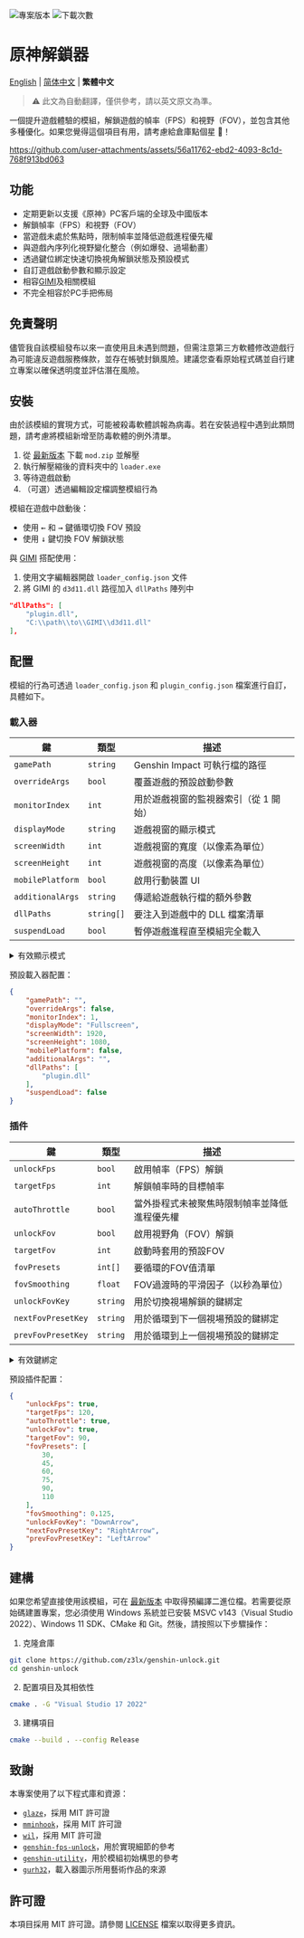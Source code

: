![專案版本](https://img.shields.io/github/release/z3lx/genshin-unlock?label=release)
![下載次數](https://img.shields.io/github/downloads/z3lx/genshin-unlock/total?label=downloads)

# 原神解鎖器

[English](README.md) | [简体中文](README.zh-Hans.md) | **繁體中文**

> ⚠️ 此文為自動翻譯，僅供參考，請以英文原文為準。

一個提升遊戲體驗的模組，解鎖遊戲的幀率（FPS）和視野（FOV），並包含其他多種優化。如果您覺得這個項目有用，請考慮給倉庫點個星 🌟！

https://github.com/user-attachments/assets/56a11762-ebd2-4093-8c1d-768f913bd063

## 功能

- 定期更新以支援《原神》PC客戶端的全球及中國版本
- 解鎖幀率（FPS）和視野（FOV）
- 當遊戲未處於焦點時，限制幀率並降低遊戲進程優先權
- 與遊戲內序列化視野變化整合（例如爆發、過場動畫）
- 透過鍵位綁定快速切換視角解鎖狀態及預設模式
- 自訂遊戲啟動參數和顯示設定
- 相容[GIMI](https://github.com/SilentNightSound/GI-Model-Importer)及相關模組
- 不完全相容於PC手把佈局

## 免責聲明

儘管我自該模組發布以來一直使用且未遇到問題，但需注意第三方軟體修改遊戲行為可能違反遊戲服務條款，並存在帳號封鎖風險。建議您查看原始程式碼並自行建立專案以確保透明度並評估潛在風險。

## 安裝

由於該模組的實現方式，可能被殺毒軟體誤報為病毒。若在安裝過程中遇到此類問題，請考慮將模組新增至防毒軟體的例外清單。

1. 從 [最新版本](https://github.com/z3lx/genshin-unlock/releases/latest) 下載 `mod.zip` 並解壓
2. 執行解壓縮後的資料夾中的 `loader.exe`
3. 等待遊戲啟動
4. （可選）透過編輯設定檔調整模組行為

模組在遊戲中啟動後：
- 使用 <kbd>←</kbd> 和 <kbd>→</kbd> 鍵循環切換 FOV 預設
- 使用 <kbd>↓</kbd> 鍵切換 FOV 解鎖狀態

與 [GIMI](https://github.com/SilentNightSound/GI-Model-Importer) 搭配使用：
1. 使用文字編輯器開啟 `loader_config.json` 文件
2. 將 GIMI 的 `d3d11.dll` 路徑加入 `dllPaths` 陣列中
```json
"dllPaths": [
    "plugin.dll",
    "C:\\path\\to\\GIMI\\d3d11.dll"
],
```

## 配置

模組的行為可透過 `loader_config.json` 和 `plugin_config.json` 檔案進行自訂，具體如下。

### 載入器

| 鍵                | 類型         | 描述                     |
|------------------|------------|------------------------|
| `gamePath`       | `string`   | Genshin Impact 可執行檔的路徑 |
| `overrideArgs`   | `bool`     | 覆蓋遊戲的預設啟動參數            |
| `monitorIndex`   | `int`      | 用於遊戲視窗的監視器索引（從 1 開始）   |
| `displayMode`    | `string`   | 遊戲視窗的顯示模式              |
| `screenWidth`    | `int`      | 遊戲視窗的寬度（以像素為單位）        |
| `screenHeight`   | `int`      | 遊戲視窗的高度（以像素為單位）        |
| `mobilePlatform` | `bool`     | 啟用行動裝置 UI              |
| `additionalArgs` | `string`   | 傳遞給遊戲執行檔的額外參數          |
| `dllPaths`       | `string[]` | 要注入到遊戲中的 DLL 檔案清單      |
| `suspendLoad`    | `bool`     | 暫停遊戲進程直至模組完全載入         |

<details>

<summary>有效顯示模式</summary>

| 值            | 說明       |
|--------------|----------|
| `Windowed`   | 視窗化模式    |
| `Fullscreen` | 全螢幕獨佔模式  |
| `Borderless` | 無邊框視窗化模式 |

</details>

預設載入器配置：

```json
{
    "gamePath": "",
    "overrideArgs": false,
    "monitorIndex": 1,
    "displayMode": "Fullscreen",
    "screenWidth": 1920,
    "screenHeight": 1080,
    "mobilePlatform": false,
    "additionalArgs": "",
    "dllPaths": [
        "plugin.dll"
    ],
    "suspendLoad": false
}
```

### 插件

| 鍵                  | 類型       | 描述                     |
|--------------------|----------|------------------------|
| `unlockFps`        | `bool`   | 啟用幀率（FPS）解鎖            |
| `targetFps`        | `int`    | 解鎖幀率時的目標幀率             |
| `autoThrottle`     | `bool`   | 當外掛程式未被聚焦時限制幀率並降低進程優先權 |
| `unlockFov`        | `bool`   | 啟用視野角（FOV）解鎖           |
| `targetFov`        | `int`    | 啟動時套用的預設FOV            |
| `fovPresets`       | `int[]`  | 要循環的FOV值清單             |
| `fovSmoothing`     | `float`  | FOV過渡時的平滑因子（以秒為單位）     |
| `unlockFovKey`     | `string` | 用於切換視場解鎖的鍵綁定           |
| `nextFovPresetKey` | `string` | 用於循環到下一個視場預設的鍵綁定       |
| `prevFovPresetKey` | `string` | 用於循環到上一個視場預設的鍵綁定       |

<details>

<summary>有效鍵綁定</summary>

| 常數                | 說明                     |
|-------------------|------------------------|
| `LeftMouse`       | 左鍵                     |
| `RightMouse`      | 右鍵                     |
| `MiddleMouse`     | 中鍵                     |
| `X1Mouse`         | X1鍵                    |
| `X2Mouse`         | X2鍵                    |
| `Backspace`       | 退格鍵                    |
| `Tab`             | 製表鍵                    |
| `Clear`           | 清除鍵                    |
| `Enter`           | 回車鍵                    |
| `Shift`           | 換頁鍵                    |
| `Ctrl`            | Ctrl 鍵                 |
| `Alt`             | Alt 鍵                  |
| `Pause`           | 暫停鍵                    |
| `CapsLock`        | 大寫鎖定鍵                  |
| `Esc`             | 逃逸鍵                    |
| `Space`           | 空白鍵                    |
| `PageUp`          | 頁面向上鍵                  |
| `PageDown`        | 頁面向下鍵                  |
| `End`             | 末尾鍵                    |
| `Home`            | 首頁鍵                    |
| `LeftArrow`       | 左箭頭鍵                   |
| `UpArrow`         | 上箭頭鍵                   |
| `RightArrow`      | 右箭頭鍵                   |
| `DownArrow`       | 下箭頭鍵                   |
| `PrintScreen`     | 列印螢幕鍵                  |
| `Insert`          | 插入鍵                    |
| `Delete`          | 刪除鍵                    |
| `0`               | 0 鍵                    |
| `1`               | 1 鍵                    |
| `2`               | 2 鍵                    |
| `3`               | 3 鍵                    |
| `4`               | 4 鍵                    |
| `5`               | 5 鍵                    |
| `6`               | 6 鍵                    |
| `7`               | 7 鍵                    |
| `8`               | 8 鍵                    |
| `9`               | 9 鍵                    |
| `A`               | A 鍵                    |
| `B`               | B 鍵                    |
| `C`               | C 鍵                    |
| `D`               | D 鍵                    |
| `E`               | E 鍵                    |
| `F`               | F 鍵                    |
| `G`               | G 鍵                    |
| `H`               | H 鍵                    |
| `I`               | I 鍵                    |
| `J`               | J 鍵                    |
| `K`               | K 鍵                    |
| `L`               | L 鍵                    |
| `M`               | M 鍵                    |
| `N`               | N 鍵                    |
| `O`               | O 鍵                    |
| `P`               | P 鍵                    |
| `Q`               | Q 鍵                    |
| `R`               | R 鍵                    |
| `S`               | S 鍵                    |
| `T`               | T 鍵                    |
| `U`               | U 鍵                    |
| `V`               | V 鍵                    |
| `W`               | W 鍵                    |
| `X`               | X 鍵                    |
| `Y`               | Y 鍵                    |
| `Z`               | Z 鍵                    |
| `LeftWindows`     | 左 Windows 標誌鍵          |
| `RightWindows`    | 右 Windows 標誌鍵          |
| `Apps`            | 應用程式鍵                  |
| `Numpad0`         | 數字小鍵盤 0 鍵              |
| `Numpad1`         | 數字小鍵盤 1 鍵              |
| `Numpad2`         | 數字小鍵盤 2 鍵              |
| `Numpad3`         | 數字小鍵盤 3 鍵              |
| `Numpad4`         | 數字小鍵盤 4 鍵              |
| `Numpad5`         | 數字小鍵盤 5 鍵              |
| `Numpad6`         | 數字小鍵盤 6 鍵              |
| `Numpad7`         | 數字小鍵盤 7 鍵              |
| `Numpad8`         | 數字小鍵盤 8 鍵              |
| `Numpad9`         | 數字小鍵盤 9 鍵              |
| `NumpadMultiply`  | 乘法鍵                    |
| `NumpadAdd`       | 加法鍵                    |
| `NumpadSeparator` | 分隔符號鍵                  |
| `NumpadSubtract`  | 減法鍵                    |
| `NumpadDecimal`   | 小數鍵                    |
| `NumpadDivide`    | 除號鍵                    |
| `F1`              | F1 鍵                   |
| `F2`              | F2 鍵                   |
| `F3`              | F3 鍵                   |
| `F4`              | F4 鍵                   |
| `F5`              | F5 鍵                   |
| `F6`              | F6 鍵                   |
| `F7`              | F7 鍵                   |
| `F8`              | F8 鍵                   |
| `F9`              | F9 鍵                   |
| `F10`             | F10 鍵                  |
| `F11`             | F11 鍵                  |
| `F12`             | F12 鍵                  |
| `F13`             | F13 鍵                  |
| `F14`             | F14 鍵                  |
| `F15`             | F15 鍵                  |
| `F16`             | F16 鍵                  |
| `F17`             | F17 鍵                  |
| `F18`             | F18 鍵                  |
| `F19`             | F19 鍵                  |
| `F20`             | F20 鍵                  |
| `F21`             | F21 鍵                  |
| `F22`             | F22 鍵                  |
| `F23`             | F23 鍵                  |
| `F24`             | F24 鍵                  |
| `NumLock`         | Num Lock 鍵             |
| `ScrollLock`      | 滾動鎖定鍵                  |
| `LeftShift`       | 左 Shift 鍵              |
| `RightShift`      | 右 Shift 鍵              |
| `LeftCtrl`        | 左 Ctrl 鍵               |
| `RightCtrl`       | 右 Ctrl 鍵               |
| `LeftAlt`         | 左Alt鍵                  |
| `RightAlt`        | 右Alt鍵                  |
| `Oem1`            | 對於美國ANSI鍵盤，分號與冒號鍵      |
| `Plus`            | 對於任何國家和地區，等號和加號鍵       |
| `Comma`           | 對於任何國家和地區，逗號和小於號鍵      |
| `Minus`           | 適用於任何國家和地區，破折號和下劃線鍵    |
| `Period`          | 適用於任何國家和地區，句點和大於號鍵     |
| `Oem2`            | 適用於美國 ANSI 鍵盤，正斜線與問號鍵  |
| `Oem3`            | 適用於美國 ANSI 鍵盤，重音符和波浪號鍵 |
| `Oem4`            | 適用於美國 ANSI 鍵盤，左大括號鍵    |
| `Oem5`            | 適用於美國 ANSI 鍵盤，反斜線與垂直線鍵 |
| `Oem6`            | 適用於美國 ANSI 鍵盤，右大括號鍵    |
| `Oem7`            | 適用於美國 ANSI 鍵盤，撇號與雙引號鍵  |
| `Oem8`            | 加拿大 CSA 鍵盤的右 Ctrl 鍵    |
| `Oem102`          | 歐洲 ISO 鍵盤的反斜線與垂直線鍵     |
| `OemClear`        | 清除鍵                    |

</details>

預設插件配置：

```json
{
    "unlockFps": true,
    "targetFps": 120,
    "autoThrottle": true,
    "unlockFov": true,
    "targetFov": 90,
    "fovPresets": [
        30,
        45,
        60,
        75,
        90,
        110
    ],
    "fovSmoothing": 0.125,
    "unlockFovKey": "DownArrow",
    "nextFovPresetKey": "RightArrow",
    "prevFovPresetKey": "LeftArrow"
}
```

## 建構

如果您希望直接使用該模組，可在 [最新版本](https://github.com/z3lx/genshin-unlock/releases/latest) 中取得預編譯二進位檔。若需要從原始碼建置專案，您必須使用 Windows 系統並已安裝 MSVC v143（Visual Studio 2022）、Windows 11 SDK、CMake 和 Git。然後，請按照以下步驟操作：

1. 克隆倉庫
```bash
git clone https://github.com/z3lx/genshin-unlock.git
cd genshin-unlock
```
2. 配置項目及其相依性
```bash
cmake . -G "Visual Studio 17 2022"
```
3. 建構項目
```bash
cmake --build . --config Release
```

## 致謝

本專案使用了以下程式庫和資源：
- [`glaze`](https://github.com/stephenberry/glaze)，採用 MIT 許可證
- [`mminhook`](https://github.com/z3lx/mminhook)，採用 MIT 許可證
- [`wil`](https://github.com/microsoft/wil)，採用 MIT 許可證
- [`genshin-fps-unlock`](https://github.com/34736384/genshin-fps-unlock)，用於實現細節的參考
- [`genshin-utility`](https://github.com/lanylow/genshin-utility)，用於模組初始構思的參考
- [`gurh32`](https://x.com/gurh32/status/1944266962496106662)，載入器圖示所用藝術作品的來源

## 許可證

本項目採用 MIT 許可證。請參閱 [LICENSE](LICENSE) 檔案以取得更多資訊。
